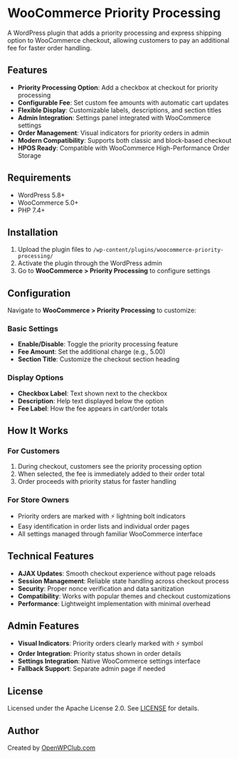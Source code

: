 # WooCommerce Priority Processing

A WordPress plugin that adds a priority processing and express shipping option to WooCommerce checkout, allowing customers to pay an additional fee for faster order handling.

## Features

- **Priority Processing Option**: Add a checkbox at checkout for priority processing
- **Configurable Fee**: Set custom fee amounts with automatic cart updates
- **Flexible Display**: Customizable labels, descriptions, and section titles
- **Admin Integration**: Settings panel integrated with WooCommerce settings
- **Order Management**: Visual indicators for priority orders in admin
- **Modern Compatibility**: Supports both classic and block-based checkout
- **HPOS Ready**: Compatible with WooCommerce High-Performance Order Storage

## Requirements

- WordPress 5.8+
- WooCommerce 5.0+
- PHP 7.4+

## Installation

1. Upload the plugin files to `/wp-content/plugins/woocommerce-priority-processing/`
2. Activate the plugin through the WordPress admin
3. Go to **WooCommerce > Priority Processing** to configure settings

## Configuration

Navigate to **WooCommerce > Priority Processing** to customize:

### Basic Settings

- **Enable/Disable**: Toggle the priority processing feature
- **Fee Amount**: Set the additional charge (e.g., 5.00)
- **Section Title**: Customize the checkout section heading

### Display Options

- **Checkbox Label**: Text shown next to the checkbox
- **Description**: Help text displayed below the option
- **Fee Label**: How the fee appears in cart/order totals

## How It Works

### For Customers

1. During checkout, customers see the priority processing option
2. When selected, the fee is immediately added to their order total
3. Order proceeds with priority status for faster handling

### For Store Owners

- Priority orders are marked with ⚡ lightning bolt indicators
- Easy identification in order lists and individual order pages
- All settings managed through familiar WooCommerce interface

## Technical Features

- **AJAX Updates**: Smooth checkout experience without page reloads
- **Session Management**: Reliable state handling across checkout process
- **Security**: Proper nonce verification and data sanitization
- **Compatibility**: Works with popular themes and checkout customizations
- **Performance**: Lightweight implementation with minimal overhead

## Admin Features

- **Visual Indicators**: Priority orders clearly marked with ⚡ symbol
- **Order Integration**: Priority status shown in order details
- **Settings Integration**: Native WooCommerce settings interface
- **Fallback Support**: Separate admin page if needed

## License

Licensed under the Apache License 2.0. See [LICENSE](LICENSE) for details.

## Author

Created by [OpenWPClub.com](https://openwpclub.com)
